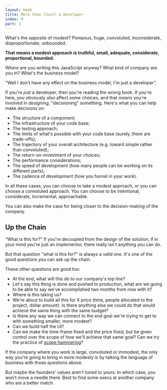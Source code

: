 ```yaml
---
layout: book
title: More than (Just) a Developer
index: 9
part: 1
---
```


What's the opposite of modest? Pompous, huge, convoluted, inconsiderate, disproportionate, unbounded.

**That means a modest approach is truthful, small, adequate, considerate, proportional, bounded.**

Where are you writing this JavaScript anyway? What kind of company are you in? What's the business model?

"Well I don't have any effect on the business model, I'm just a developer".

If you're _just_ a developer, then you're reading the wrong book. If you're here, you obviously also affect some choices, and that means you're involved in _designing_, "decisioning" something. Here's what you can help make decisions on:

* The structure of a component;
* The infrastructure of your code base;
* The testing approach;
* The limits of what's possible with your code base (surely, there are trade-offs);
* The trajectory of your overall architecture (e.g. toward simple rather than convoluted);
* The return-on-investment of your choices;
* The performance considerations;
* The speed of development (how many people can be working on its different parts);
* The cadence of development (how you funnel in your work).

In all these cases, you can choose to take a modest approach, or you can choose a convoluted approach. You can choose to be intentional, considerate, incremental, approachable.

You can also make the case for being closer to the decision-making of the company.

## Up the Chain

"What is this for?" If you're decoupled from the design of the solution, if in your mind you're just an implementor, there really isn't anything you can do.

But that question "what is this for?" is always a valid one. It's one of the good questions you can ask up the chain.

These other questions are good too:

* At the end, what will this do to our company's top line?
* Let's say this thing is done and pushed to production, what are we going to be able to say we've accomplished two months from now with it?
* Where is this taking us?
* We're about to build all this for X price (time, people allocated to the project, dollar amount). Is there anything else we could do that would achieve the same thing with the same budget?
* Is there any way we can connect to the end goal we're trying to get to with something smaller, more modest?
* Can we build half the UI?
* Can we make the time-frame fixed and the price fixed, but be given control over the scope of how we'll achieve that same goal? Can we try the practice of [scope hammering][scope-hammering]?

[scope-hammering]: https://basecamp.com/shapeup/3.5-chapter-13#scope-hammering

If the company where you work is large, convoluted or immodest, the only way you're going to bring in more modesty is by talking the language of business with those questions above.

But maybe the founders' values aren't tuned to yours. In which case, you won't move a needle there. Best to find some execs at another company who are a better match.
